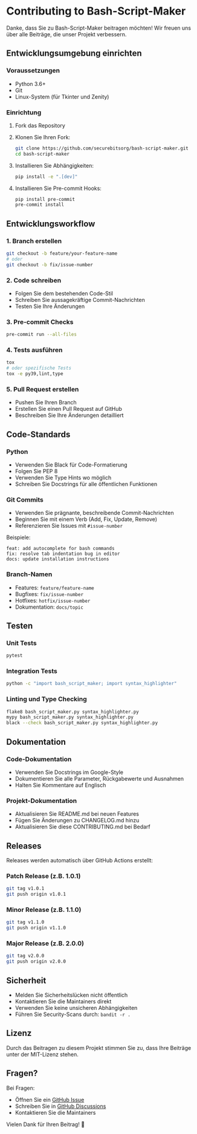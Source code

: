 # Contributing to Bash-Script-Maker

Danke, dass Sie zu Bash-Script-Maker beitragen möchten! Wir freuen uns über alle Beiträge, die unser Projekt verbessern.

## Entwicklungsumgebung einrichten

### Voraussetzungen
- Python 3.6+
- Git
- Linux-System (für Tkinter und Zenity)

### Einrichtung
1. Fork das Repository
2. Klonen Sie Ihren Fork:
   ```bash
   git clone https://github.com/securebitsorg/bash-script-maker.git
   cd bash-script-maker
   ```

3. Installieren Sie Abhängigkeiten:
   ```bash
   pip install -e ".[dev]"
   ```

4. Installieren Sie Pre-commit Hooks:
   ```bash
   pip install pre-commit
   pre-commit install
   ```

## Entwicklungsworkflow

### 1. Branch erstellen
```bash
git checkout -b feature/your-feature-name
# oder
git checkout -b fix/issue-number
```

### 2. Code schreiben
- Folgen Sie dem bestehenden Code-Stil
- Schreiben Sie aussagekräftige Commit-Nachrichten
- Testen Sie Ihre Änderungen

### 3. Pre-commit Checks
```bash
pre-commit run --all-files
```

### 4. Tests ausführen
```bash
tox
# oder spezifische Tests
tox -e py39,lint,type
```

### 5. Pull Request erstellen
- Pushen Sie Ihren Branch
- Erstellen Sie einen Pull Request auf GitHub
- Beschreiben Sie Ihre Änderungen detailliert

## Code-Standards

### Python
- Verwenden Sie Black für Code-Formatierung
- Folgen Sie PEP 8
- Verwenden Sie Type Hints wo möglich
- Schreiben Sie Docstrings für alle öffentlichen Funktionen

### Git Commits
- Verwenden Sie prägnante, beschreibende Commit-Nachrichten
- Beginnen Sie mit einem Verb (Add, Fix, Update, Remove)
- Referenzieren Sie Issues mit `#issue-number`

Beispiele:
```
feat: add autocomplete for bash commands
fix: resolve tab indentation bug in editor
docs: update installation instructions
```

### Branch-Namen
- Features: `feature/feature-name`
- Bugfixes: `fix/issue-number`
- Hotfixes: `hotfix/issue-number`
- Dokumentation: `docs/topic`

## Testen

### Unit Tests
```bash
pytest
```

### Integration Tests
```bash
python -c "import bash_script_maker; import syntax_highlighter"
```

### Linting und Type Checking
```bash
flake8 bash_script_maker.py syntax_highlighter.py
mypy bash_script_maker.py syntax_highlighter.py
black --check bash_script_maker.py syntax_highlighter.py
```

## Dokumentation

### Code-Dokumentation
- Verwenden Sie Docstrings im Google-Style
- Dokumentieren Sie alle Parameter, Rückgabewerte und Ausnahmen
- Halten Sie Kommentare auf Englisch

### Projekt-Dokumentation
- Aktualisieren Sie README.md bei neuen Features
- Fügen Sie Änderungen zu CHANGELOG.md hinzu
- Aktualisieren Sie diese CONTRIBUTING.md bei Bedarf

## Releases

Releases werden automatisch über GitHub Actions erstellt:

### Patch Release (z.B. 1.0.1)
```bash
git tag v1.0.1
git push origin v1.0.1
```

### Minor Release (z.B. 1.1.0)
```bash
git tag v1.1.0
git push origin v1.1.0
```

### Major Release (z.B. 2.0.0)
```bash
git tag v2.0.0
git push origin v2.0.0
```

## Sicherheit

- Melden Sie Sicherheitslücken nicht öffentlich
- Kontaktieren Sie die Maintainers direkt
- Verwenden Sie keine unsicheren Abhängigkeiten
- Führen Sie Security-Scans durch: `bandit -r .`

## Lizenz

Durch das Beitragen zu diesem Projekt stimmen Sie zu, dass Ihre Beiträge unter der MIT-Lizenz stehen.

## Fragen?

Bei Fragen:
- Öffnen Sie ein [GitHub Issue](https://github.com/securebitsorg/bash-script-maker/issues)
- Schreiben Sie in [GitHub Discussions](https://github.com/securebitsorg/bash-script-maker/discussions)
- Kontaktieren Sie die Maintainers

Vielen Dank für Ihren Beitrag! 🚀
